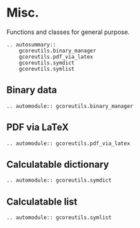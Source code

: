# Misc.

Functions and classes for general purpose.

```{eval-rst}
.. autosummary::
    gcoreutils.binary_manager
    gcoreutils.pdf_via_latex
    gcoreutils.symdict
    gcoreutils.symlist
```

## Binary data
```{eval-rst}
.. automodule:: gcoreutils.binary_manager
```

## PDF via LaTeX
```{eval-rst}
.. automodule:: gcoreutils.pdf_via_latex
```

## Calculatable dictionary
```{eval-rst}
.. automodule:: gcoreutils.symdict
```

## Calculatable list
```{eval-rst}
.. automodule:: gcoreutils.symlist
```
